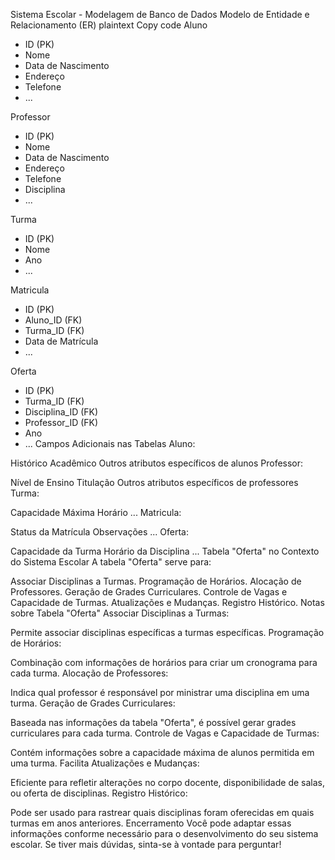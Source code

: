 Sistema Escolar - Modelagem de Banco de Dados
Modelo de Entidade e Relacionamento (ER)
plaintext
Copy code
Aluno

- ID (PK)
- Nome
- Data de Nascimento
- Endereço
- Telefone
- ...

Professor

- ID (PK)
- Nome
- Data de Nascimento
- Endereço
- Telefone
- Disciplina
- ...

Turma

- ID (PK)
- Nome
- Ano
- ...

Matricula

- ID (PK)
- Aluno_ID (FK)
- Turma_ID (FK)
- Data de Matrícula
- ...

Oferta

- ID (PK)
- Turma_ID (FK)
- Disciplina_ID (FK)
- Professor_ID (FK)
- Ano
- ...
  Campos Adicionais nas Tabelas
  Aluno:

Histórico Acadêmico
Outros atributos específicos de alunos
Professor:

Nível de Ensino
Titulação
Outros atributos específicos de professores
Turma:

Capacidade Máxima
Horário
...
Matricula:

Status da Matrícula
Observações
...
Oferta:

Capacidade da Turma
Horário da Disciplina
...
Tabela "Oferta" no Contexto do Sistema Escolar
A tabela "Oferta" serve para:

Associar Disciplinas a Turmas.
Programação de Horários.
Alocação de Professores.
Geração de Grades Curriculares.
Controle de Vagas e Capacidade de Turmas.
Atualizações e Mudanças.
Registro Histórico.
Notas sobre Tabela "Oferta"
Associar Disciplinas a Turmas:

Permite associar disciplinas específicas a turmas específicas.
Programação de Horários:

Combinação com informações de horários para criar um cronograma para cada turma.
Alocação de Professores:

Indica qual professor é responsável por ministrar uma disciplina em uma turma.
Geração de Grades Curriculares:

Baseada nas informações da tabela "Oferta", é possível gerar grades curriculares para cada turma.
Controle de Vagas e Capacidade de Turmas:

Contém informações sobre a capacidade máxima de alunos permitida em uma turma.
Facilita Atualizações e Mudanças:

Eficiente para refletir alterações no corpo docente, disponibilidade de salas, ou oferta de disciplinas.
Registro Histórico:

Pode ser usado para rastrear quais disciplinas foram oferecidas em quais turmas em anos anteriores.
Encerramento
Você pode adaptar essas informações conforme necessário para o desenvolvimento do seu sistema escolar. Se tiver mais dúvidas, sinta-se à vontade para perguntar!
